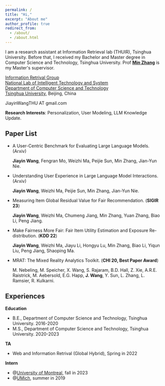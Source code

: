 ```yaml
---
permalink: /
title: "Hi,"
excerpt: "About me"
author_profile: true
redirect_from: 
  - /about/
  - /about.html
---
```


I am a research assistant at Information Retrieval lab (THUIR), Tsinghua University. Before that, I received my Bachelor and Master degree in Computer Science and Technology, Tsinghua University. Prof [**Min Zhang**](http://www.thuir.cn/group/~mzhang/) is my Master's supervisor.

[Information Retrival Group ](http://www.thuir.cn/)  
[National Lab of Intelligent Technology and System](http://www.csai.tsinghua.edu.cn/)  
[Department of Computer Science and Technology](http://www.cs.tsinghua.edu.cn/)  
[Tsinghua University](http://www.tsinghua.edu.cn/), Beijing, China

JiayinWangTHU AT gmail.com 

**Research Interests**: Personalization, User Modeling, LLM Knowledge Update.



## Paper List


- A User-Centric Benchmark for Evaluating Large Language Models. (Arxiv)

  **Jiayin Wang**, Fengran Mo, Weizhi Ma, Peijie Sun, Min Zhang, Jian-Yun Nie. 

  

- Understanding User Experience in Large Language Model Interactions. (Arxiv)

  **Jiayin Wang**, Weizhi Ma, Peijie Sun, Min Zhang, Jian-Yun Nie. 

  

- Measuring Item Global Residual Value for Fair Recommendation. (**SIGIR 23**)

  **Jiayin Wang**, Weizhi Ma, Chumeng Jiang, Min Zhang, Yuan Zhang, Biao Li, Peng Jiang. 

  

- Make Fairness More Fair: Fair Item Utility Estimation and Exposure Re-distribution. (**KDD 22**)

  **Jiayin Wang**, Weizhi Ma, Jiayu Li, Hongyu Lu, Min Zhang, Biao Li, Yiqun Liu, Peng Jiang, Shaoping Ma. 

  

- MRAT: The Mixed Reality Analytics Toolkit. (**CHI 20, Best Paper Award**)

  M. Nebeling, M. Speicher, X. Wang, S. Rajaram, B.D. Hall, Z. Xie, A.R.E. Raistrick, M. Aebersold, E.G. Happ, **J. Wang**, Y. Sun, L. Zhang, L. Ramsier, R. Kulkarni. 


## Experiences

**Education**

- B.E., Department of Computer Science and Technology, Tsinghua University. 2016-2020
- M.S., Department of Computer Science and Technology, Tsinghua University. 2020-2023


**TA**

- Web and Information Retrival (Global Hybrid), Spring in 2022



**Intern**

- @[University of Montreal](http://rali.iro.umontreal.ca/nie-site/jian-yun-nie-en/), fall in 2023
- @[UMich](https://www.mi2lab.com/), summer in 2019
